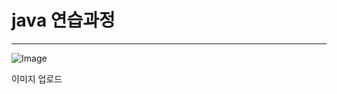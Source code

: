 # java 연습과정
***
![Image](https://github.com/user-attachments/assets/d659711f-34fd-448a-8cfd-51e895424257)

이미지 업로드 